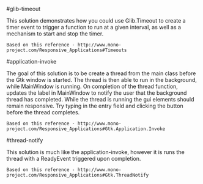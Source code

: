 #glib-timeout

This solution demonstrates how you could use Glib.Timeout to create a timer event to trigger a function to run at a given interval, as well as a mechanism to start and stop the timer.

    Based on this reference - http://www.mono-project.com/Responsive_Applications#Timeouts

#application-invoke

The goal of this solution is to be create a thread from the main class before the Gtk window is started. The thread is then able to run in the background, while MainWindow is running. On completion of the thread function, updates the label in MainWindow to notify the user that the background thread has completed. While the thread is running the gui elements should remain responsive. Try typing in the entry field and clicking the button before the thread completes.

    Based on this reference - http://www.mono-project.com/Responsive_Applications#Gtk.Application.Invoke

#thread-notify

This solution is much like the application-invoke, however it is runs the thread with a ReadyEvent triggered upon completion.

    Based on this reference - http://www.mono-project.com/Responsive_Applications#Gtk.ThreadNotify
